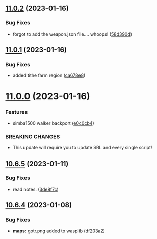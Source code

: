 ## [11.0.2](https://github.com/Torwent/WaspLib/compare/v11.0.1...v11.0.2) (2023-01-16)


### Bug Fixes

* forgot to add the weapon.json file.... whoops! ([58d390d](https://github.com/Torwent/WaspLib/commit/58d390db4c911ee11b27385071186c84bb9a1fff))



## [11.0.1](https://github.com/Torwent/WaspLib/compare/v11.0.0...v11.0.1) (2023-01-16)


### Bug Fixes

* added tithe farm region ([ca678e8](https://github.com/Torwent/WaspLib/commit/ca678e8de5160bb6a18e2161a4ec58e7cf4e3ba6))



# [11.0.0](https://github.com/Torwent/WaspLib/compare/v10.6.5...v11.0.0) (2023-01-16)


### Features

* simba1500 walker backport ([e0c0cb4](https://github.com/Torwent/WaspLib/commit/e0c0cb475959d1b976a25aad0c2817627a008b52))


### BREAKING CHANGES

* This update will require you to update SRL and every single script!



## [10.6.5](https://github.com/Torwent/WaspLib/compare/v10.6.4...v10.6.5) (2023-01-11)


### Bug Fixes

* read notes. ([3de8f7c](https://github.com/Torwent/WaspLib/commit/3de8f7c3c830d7123f208be628c31d258e3a9eea))



## [10.6.4](https://github.com/Torwent/WaspLib/compare/v10.6.3...v10.6.4) (2023-01-08)


### Bug Fixes

* **maps:** gotr.png added to wasplib ([df203a2](https://github.com/Torwent/WaspLib/commit/df203a24cd878242ee4c8550c574c2ff5f3390f4))



